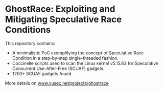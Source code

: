 # GhostRace: Exploiting and Mitigating Speculative Race Conditions

This repository contains:
- A minimalistic PoC exemplifying the concept of Speculative Race Condition in a step-by-step single-threaded fashion.
- Coccinelle scripts used to scan the Linux kernel v5.15.83 for Speculative Concurrent Use-After-Free (SCUAF) gadgets.
- 1200+ SCUAF gadgets found.

More details on www.vusec.net/projects/ghostrace
